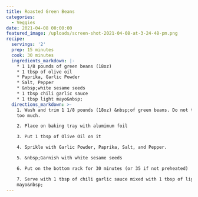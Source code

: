 ```yaml
---
title: Roasted Green Beans
categories:
  - Veggies
date: 2021-04-08 00:00:00
featured_image: /uploads/screen-shot-2021-04-08-at-3-24-48-pm.png
recipe:
  servings: '2'
  prep: 15 minutes
  cook: 30 minutes
  ingredients_markdown: |-
    * 1 1/8 pounds of green beans (18oz)
    * 1 tbsp of olive oil
    * Paprika, Garlic Powder
    * Salt, Pepper
    * &nbsp;white sesame seeds
    * 1 tbsp chili garlic sauce
    * 1 tbsp light mayo&nbsp;
  directions_markdown: >-
    1. Wash and trim 1 1/8 pounds (18oz) &nbsp;of green beans. Do not trim off
    too much.

    2. Place on baking tray with alumimum foil

    3. Put 1 tbsp of Olive Oil on it

    4. Sprikle with Garlic Powder, Paprika, Salt, and Pepper.

    5. &nbsp;Garnish with white sesame seeds

    6. Put on the bottom rack for 30 minutes (or 35 if not preheated)

    7. Serve with 1 tbsp of chili garlic sauce mixed with 1 tbsp of light
    mayo&nbsp;
---
```

